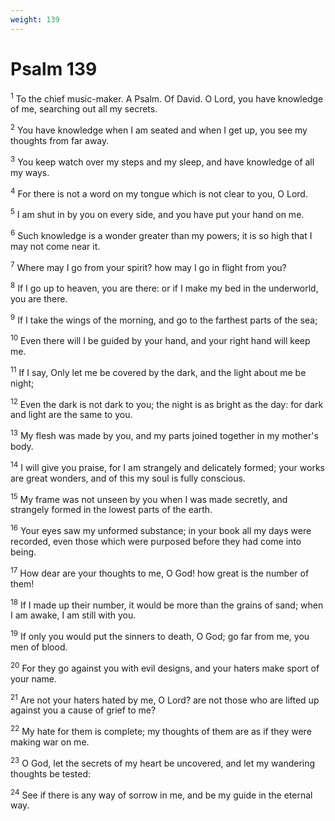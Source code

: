 ```yaml
---
weight: 139
---
```


# Psalm 139

<sup>1</sup> To the chief music-maker. A Psalm. Of David. O Lord, you have knowledge of me, searching out all my secrets. 

<sup>2</sup> You have knowledge when I am seated and when I get up, you see my thoughts from far away. 

<sup>3</sup> You keep watch over my steps and my sleep, and have knowledge of all my ways. 

<sup>4</sup> For there is not a word on my tongue which is not clear to you, O Lord. 

<sup>5</sup> I am shut in by you on every side, and you have put your hand on me. 

<sup>6</sup> Such knowledge is a wonder greater than my powers; it is so high that I may not come near it. 

<sup>7</sup> Where may I go from your spirit? how may I go in flight from you? 

<sup>8</sup> If I go up to heaven, you are there: or if I make my bed in the underworld, you are there. 

<sup>9</sup> If I take the wings of the morning, and go to the farthest parts of the sea; 

<sup>10</sup> Even there will I be guided by your hand, and your right hand will keep me. 

<sup>11</sup> If I say, Only let me be covered by the dark, and the light about me be night; 

<sup>12</sup> Even the dark is not dark to you; the night is as bright as the day: for dark and light are the same to you. 

<sup>13</sup> My flesh was made by you, and my parts joined together in my mother's body. 

<sup>14</sup> I will give you praise, for I am strangely and delicately formed; your works are great wonders, and of this my soul is fully conscious. 

<sup>15</sup> My frame was not unseen by you when I was made secretly, and strangely formed in the lowest parts of the earth. 

<sup>16</sup> Your eyes saw my unformed substance; in your book all my days were recorded, even those which were purposed before they had come into being. 

<sup>17</sup> How dear are your thoughts to me, O God! how great is the number of them! 

<sup>18</sup> If I made up their number, it would be more than the grains of sand; when I am awake, I am still with you. 

<sup>19</sup> If only you would put the sinners to death, O God; go far from me, you men of blood. 

<sup>20</sup> For they go against you with evil designs, and your haters make sport of your name. 

<sup>21</sup> Are not your haters hated by me, O Lord? are not those who are lifted up against you a cause of grief to me? 

<sup>22</sup> My hate for them is complete; my thoughts of them are as if they were making war on me. 

<sup>23</sup> O God, let the secrets of my heart be uncovered, and let my wandering thoughts be tested: 

<sup>24</sup> See if there is any way of sorrow in me, and be my guide in the eternal way. 


